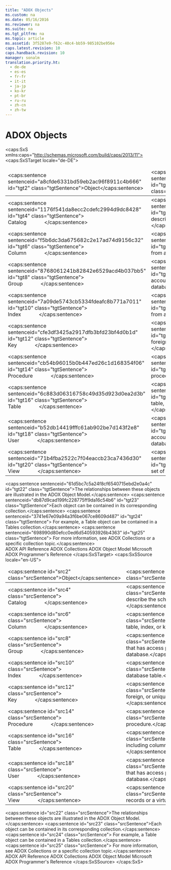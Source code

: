 ```yaml
---
title: "ADOX Objects"
ms.custom: na
ms.date: 05/16/2016
ms.reviewer: na
ms.suite: na
ms.tgt_pltfrm: na
ms.topic: article
ms.assetid: 3f5287e9-f62c-40c4-bb59-985102be956e
caps.latest.revision: 10
caps.handback.revision: 10
manager: sonalm
translation.priority.ht: 
  - de-de
  - es-es
  - fr-fr
  - it-it
  - ja-jp
  - ko-kr
  - pt-br
  - ru-ru
  - zh-cn
  - zh-tw
---
```

# ADOX Objects
<?xml version="1.0" encoding="utf-8"?>
<caps:SxS xmlns:caps="http://schemas.microsoft.com/build/caps/2013/11">
  <caps:SxSTarget locale="de-DE">
    <developerReferenceWithoutSyntaxDocument xsi:schemaLocation="http://ddue.schemas.microsoft.com/authoring/2003/5 http://dduestorage.blob.core.windows.net/ddueschema/developer.xsd" xmlns="http://ddue.schemas.microsoft.com/authoring/2003/5" xmlns:xlink="http://www.w3.org/1999/xlink" xmlns:xsi="http://www.w3.org/2001/XMLSchema-instance">
      <introduction></introduction>
      <section>
        <title>
          <caps:sentence sentenceid="3fd83bfdf7fc85ed10fb03e40e3c8b04" id="tgt1" class="tgtSentence">ADOX Object Summary</caps:sentence>
        </title>
        <content>
          <table>
            <thead>
              <tr>
                <TD>
                  <para>
                    <caps:sentence sentenceid="a8cfde6331bd59eb2ac96f8911c4b666" id="tgt2" class="tgtSentence">Object</caps:sentence>
                  </para>
                </TD>
                <TD>
                  <para>
                    <caps:sentence sentenceid="67daf92c833c41c95db874e18fcb2786" id="tgt3" class="tgtSentence">Description</caps:sentence>
                  </para>
                </TD>
              </tr>
            </thead>
            <tbody>
              <tr>
                <TD>
                  <para>
                    <caps:sentence sentenceid="1176f541da8ecc2cdefc2994d9dc8428" id="tgt4" class="tgtSentence">
                      <legacyLink xlink:href="bb651639-a488-4e38-b6de-0ed99fa4dd92">Catalog</legacyLink>             </caps:sentence>
                  </para>
                </TD>
                <TD>
                  <para>
                    <caps:sentence sentenceid="dbb76dfb37883b1f047d2f1dc8d1862e" id="tgt5" class="tgtSentence">Contains collections that describe the schema catalog of a data source.</caps:sentence>
                  </para>
                </TD>
              </tr>
              <tr>
                <TD>
                  <para>
                    <caps:sentence sentenceid="f5b6dc3da675682c2e17ad74d9156c32" id="tgt6" class="tgtSentence">
                      <legacyLink xlink:href="6e772783-1bc8-4ea7-94b2-7d7a52ea5c47">Column</legacyLink>             </caps:sentence>
                  </para>
                </TD>
                <TD>
                  <para>
                    <caps:sentence sentenceid="70bc7f5d5ce77a98beea8615647134f8" id="tgt7" class="tgtSentence">Represents a column from a table, index, or key.</caps:sentence>
                  </para>
                </TD>
              </tr>
              <tr>
                <TD>
                  <para>
                    <caps:sentence sentenceid="8768061241b82842e6529acd4b037bb5" id="tgt8" class="tgtSentence">
                      <legacyLink xlink:href="55ef0ade-68ea-4da5-8aa5-4cd27d1f6d1e">Group</legacyLink>             </caps:sentence>
                  </para>
                </TD>
                <TD>
                  <para>
                    <caps:sentence sentenceid="351f462444c870f3123824990a4534e6" id="tgt9" class="tgtSentence">Represents a group account that has access permissions within a secured database.</caps:sentence>
                  </para>
                </TD>
              </tr>
              <tr>
                <TD>
                  <para>
                    <caps:sentence sentenceid="7a09de5743cb5334fdeafc8b771a7011" id="tgt10" class="tgtSentence">
                      <legacyLink xlink:href="6b9578c0-bc94-46b9-b801-c18e14b04b31">Index</legacyLink>             </caps:sentence>
                  </para>
                </TD>
                <TD>
                  <para>
                    <caps:sentence sentenceid="a4465b6187b6bbd70f419a8ca30a51ef" id="tgt11" class="tgtSentence">Represents an index from a database table.</caps:sentence>
                  </para>
                </TD>
              </tr>
              <tr>
                <TD>
                  <para>
                    <caps:sentence sentenceid="cfe3df3425a2917dfb3bfd23bf4d0b1d" id="tgt12" class="tgtSentence">
                      <legacyLink xlink:href="55f116fe-4d56-4892-bffe-0cdd6fc727c9">Key</legacyLink>             </caps:sentence>
                  </para>
                </TD>
                <TD>
                  <para>
                    <caps:sentence sentenceid="7aeb517d9c7f3078a9e4340e4508a506" id="tgt13" class="tgtSentence">Represents a primary, foreign, or unique key field from a database table.</caps:sentence>
                  </para>
                </TD>
              </tr>
              <tr>
                <TD>
                  <para>
                    <caps:sentence sentenceid="cb54b96015b0b447ed26c1d168354f06" id="tgt14" class="tgtSentence">
                      <legacyLink xlink:href="927bcf3e-32f5-4a80-98d3-600779f0732e">Procedure</legacyLink>             </caps:sentence>
                  </para>
                </TD>
                <TD>
                  <para>
                    <caps:sentence sentenceid="ca0f2f4bcebebba752fe70358ddafcc5" id="tgt15" class="tgtSentence">Represents a stored procedure.</caps:sentence>
                  </para>
                </TD>
              </tr>
              <tr>
                <TD>
                  <para>
                    <caps:sentence sentenceid="6c883d06316758c49d35d923d0ea2d3b" id="tgt16" class="tgtSentence">
                      <legacyLink xlink:href="a6d74000-0828-49ba-850a-63da865f8802">Table</legacyLink>             </caps:sentence>
                  </para>
                </TD>
                <TD>
                  <para>
                    <caps:sentence sentenceid="97b703cf7500bc6785e27f49279ee426" id="tgt17" class="tgtSentence">Represents a database table, including columns, indexes, and keys.</caps:sentence>
                  </para>
                </TD>
              </tr>
              <tr>
                <TD>
                  <para>
                    <caps:sentence sentenceid="b52db14419fffc61ab902be7d143f2e8" id="tgt18" class="tgtSentence">
                      <legacyLink xlink:href="f68e32ce-ef7c-407d-bdb5-d280947ae0e2">User</legacyLink>             </caps:sentence>
                  </para>
                </TD>
                <TD>
                  <para>
                    <caps:sentence sentenceid="bef91ae23098e593c9dc83ba337e619b" id="tgt19" class="tgtSentence">Represents a user account that has access permissions within a secured database.</caps:sentence>
                  </para>
                </TD>
              </tr>
              <tr>
                <TD>
                  <para>
                    <caps:sentence sentenceid="71b4fba2522c7f04eaccb23ca7436d30" id="tgt20" class="tgtSentence">
                      <legacyLink xlink:href="653421ce-7b94-43d0-9bc6-4900f8f2af45">View</legacyLink>             </caps:sentence>
                  </para>
                </TD>
                <TD>
                  <para>
                    <caps:sentence sentenceid="2b5fe89b025058db9992da035595e2dc" id="tgt21" class="tgtSentence">Represents a filtered set of records or a virtual table.</caps:sentence>
                  </para>
                </TD>
              </tr>
            </tbody>
          </table>
          <para>
            <caps:sentence sentenceid="61d5bc7c5a24f8cf6540715ebd2e0a4c" id="tgt22" class="tgtSentence">The relationships between these objects are illustrated in the <legacyLink xlink:href="31c0781c-96c8-4460-90ea-134066154fc7">ADOX Object Model</legacyLink>.</caps:sentence>
          </para>
          <para>
            <caps:sentence sentenceid="db87d9cad199fc228775ff9da16c54b6" id="tgt23" class="tgtSentence">Each object can be contained in its corresponding collection.</caps:sentence>
            <caps:sentence sentenceid="3741e67e09a94a3f6be067ce8609d487" id="tgt24" class="tgtSentence"> For example, a <legacyBold>Table</legacyBold> object can be contained in a <legacyLink xlink:href="38d750e7-f3fb-426e-b4b4-55eea4f1a654">Tables</legacyLink> collection.</caps:sentence>
            <caps:sentence sentenceid="698990d80efcc0ed6d540593926b4363" id="tgt25" class="tgtSentence"> For more information, see <legacyLink xlink:href="c0c90ba9-0471-4381-96f1-376de22fa2ee">ADOX Collections</legacyLink> or a specific collection topic.</caps:sentence>
          </para>
        </content>
      </section>
      <relatedTopics>
        <link xlink:href="ef700465-2e97-46e8-8213-2d662501e540">ADOX API Reference</link>
        <link xlink:href="c0c90ba9-0471-4381-96f1-376de22fa2ee">ADOX Collections</link>
        <link xlink:href="31c0781c-96c8-4460-90ea-134066154fc7">ADOX Object Model</link>
        <link xlink:href="c6579b5b-a93e-48c5-8847-743fc4590cd2">Microsoft ADOX Programmer's Reference</link>
      </relatedTopics>
    </developerReferenceWithoutSyntaxDocument>
  </caps:SxSTarget>
  <caps:SxSSource locale="en-US">
    <developerReferenceWithoutSyntaxDocument xsi:schemaLocation="http://ddue.schemas.microsoft.com/authoring/2003/5 http://dduestorage.blob.core.windows.net/ddueschema/developer.xsd" xmlns="http://ddue.schemas.microsoft.com/authoring/2003/5" xmlns:xlink="http://www.w3.org/1999/xlink" xmlns:xsi="http://www.w3.org/2001/XMLSchema-instance">
      <introduction></introduction>
      <section>
        <title>
          <caps:sentence id="src1" class="srcSentence">ADOX Object Summary</caps:sentence>
        </title>
        <content>
          <table>
            <thead>
              <tr>
                <TD>
                  <para>
                    <caps:sentence id="src2" class="srcSentence">Object</caps:sentence>
                  </para>
                </TD>
                <TD>
                  <para>
                    <caps:sentence id="src3" class="srcSentence">Description</caps:sentence>
                  </para>
                </TD>
              </tr>
            </thead>
            <tbody>
              <tr>
                <TD>
                  <para>
                    <caps:sentence id="src4" class="srcSentence">
                      <legacyLink xlink:href="bb651639-a488-4e38-b6de-0ed99fa4dd92">Catalog</legacyLink>             </caps:sentence>
                  </para>
                </TD>
                <TD>
                  <para>
                    <caps:sentence id="src5" class="srcSentence">Contains collections that describe the schema catalog of a data source.</caps:sentence>
                  </para>
                </TD>
              </tr>
              <tr>
                <TD>
                  <para>
                    <caps:sentence id="src6" class="srcSentence">
                      <legacyLink xlink:href="6e772783-1bc8-4ea7-94b2-7d7a52ea5c47">Column</legacyLink>             </caps:sentence>
                  </para>
                </TD>
                <TD>
                  <para>
                    <caps:sentence id="src7" class="srcSentence">Represents a column from a table, index, or key.</caps:sentence>
                  </para>
                </TD>
              </tr>
              <tr>
                <TD>
                  <para>
                    <caps:sentence id="src8" class="srcSentence">
                      <legacyLink xlink:href="55ef0ade-68ea-4da5-8aa5-4cd27d1f6d1e">Group</legacyLink>             </caps:sentence>
                  </para>
                </TD>
                <TD>
                  <para>
                    <caps:sentence id="src9" class="srcSentence">Represents a group account that has access permissions within a secured database.</caps:sentence>
                  </para>
                </TD>
              </tr>
              <tr>
                <TD>
                  <para>
                    <caps:sentence id="src10" class="srcSentence">
                      <legacyLink xlink:href="6b9578c0-bc94-46b9-b801-c18e14b04b31">Index</legacyLink>             </caps:sentence>
                  </para>
                </TD>
                <TD>
                  <para>
                    <caps:sentence id="src11" class="srcSentence">Represents an index from a database table.</caps:sentence>
                  </para>
                </TD>
              </tr>
              <tr>
                <TD>
                  <para>
                    <caps:sentence id="src12" class="srcSentence">
                      <legacyLink xlink:href="55f116fe-4d56-4892-bffe-0cdd6fc727c9">Key</legacyLink>             </caps:sentence>
                  </para>
                </TD>
                <TD>
                  <para>
                    <caps:sentence id="src13" class="srcSentence">Represents a primary, foreign, or unique key field from a database table.</caps:sentence>
                  </para>
                </TD>
              </tr>
              <tr>
                <TD>
                  <para>
                    <caps:sentence id="src14" class="srcSentence">
                      <legacyLink xlink:href="927bcf3e-32f5-4a80-98d3-600779f0732e">Procedure</legacyLink>             </caps:sentence>
                  </para>
                </TD>
                <TD>
                  <para>
                    <caps:sentence id="src15" class="srcSentence">Represents a stored procedure.</caps:sentence>
                  </para>
                </TD>
              </tr>
              <tr>
                <TD>
                  <para>
                    <caps:sentence id="src16" class="srcSentence">
                      <legacyLink xlink:href="a6d74000-0828-49ba-850a-63da865f8802">Table</legacyLink>             </caps:sentence>
                  </para>
                </TD>
                <TD>
                  <para>
                    <caps:sentence id="src17" class="srcSentence">Represents a database table, including columns, indexes, and keys.</caps:sentence>
                  </para>
                </TD>
              </tr>
              <tr>
                <TD>
                  <para>
                    <caps:sentence id="src18" class="srcSentence">
                      <legacyLink xlink:href="f68e32ce-ef7c-407d-bdb5-d280947ae0e2">User</legacyLink>             </caps:sentence>
                  </para>
                </TD>
                <TD>
                  <para>
                    <caps:sentence id="src19" class="srcSentence">Represents a user account that has access permissions within a secured database.</caps:sentence>
                  </para>
                </TD>
              </tr>
              <tr>
                <TD>
                  <para>
                    <caps:sentence id="src20" class="srcSentence">
                      <legacyLink xlink:href="653421ce-7b94-43d0-9bc6-4900f8f2af45">View</legacyLink>             </caps:sentence>
                  </para>
                </TD>
                <TD>
                  <para>
                    <caps:sentence id="src21" class="srcSentence">Represents a filtered set of records or a virtual table.</caps:sentence>
                  </para>
                </TD>
              </tr>
            </tbody>
          </table>
          <para>
            <caps:sentence id="src22" class="srcSentence">The relationships between these objects are illustrated in the <legacyLink xlink:href="31c0781c-96c8-4460-90ea-134066154fc7">ADOX Object Model</legacyLink>.</caps:sentence>
          </para>
          <para>
            <caps:sentence id="src23" class="srcSentence">Each object can be contained in its corresponding collection.</caps:sentence>
            <caps:sentence id="src24" class="srcSentence"> For example, a <legacyBold>Table</legacyBold> object can be contained in a <legacyLink xlink:href="38d750e7-f3fb-426e-b4b4-55eea4f1a654">Tables</legacyLink> collection.</caps:sentence>
            <caps:sentence id="src25" class="srcSentence"> For more information, see <legacyLink xlink:href="c0c90ba9-0471-4381-96f1-376de22fa2ee">ADOX Collections</legacyLink> or a specific collection topic.</caps:sentence>
          </para>
        </content>
      </section>
      <relatedTopics>
        <link xlink:href="ef700465-2e97-46e8-8213-2d662501e540">ADOX API Reference</link>
        <link xlink:href="c0c90ba9-0471-4381-96f1-376de22fa2ee">ADOX Collections</link>
        <link xlink:href="31c0781c-96c8-4460-90ea-134066154fc7">ADOX Object Model</link>
        <link xlink:href="c6579b5b-a93e-48c5-8847-743fc4590cd2">Microsoft ADOX Programmer's Reference</link>
      </relatedTopics>
    </developerReferenceWithoutSyntaxDocument>
  </caps:SxSSource>
</caps:SxS>